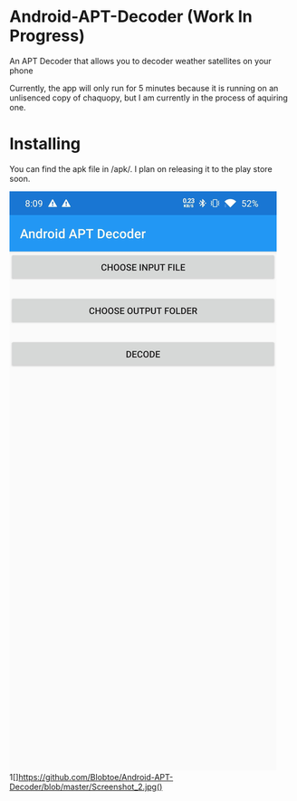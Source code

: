 # Android-APT-Decoder (Work In Progress)
An APT Decoder that allows you to decoder weather satellites on your phone

Currently, the app will only run for 5 minutes because it is running on an unlisenced copy of chaquopy, but I am currently in the process of aquiring one.

# Installing
You can find the apk file in /apk/. I plan on releasing it to the play store soon.

![](https://github.com/Blobtoe/Android-APT-Decoder/blob/master/Screenshot_1.jpg)
1[]https://github.com/Blobtoe/Android-APT-Decoder/blob/master/Screenshot_2.jpg()
